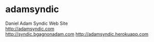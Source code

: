 adamsyndic
==========

Daniel Adam Syndic Web Site<br>
http://adamsyndic.com<br>
http://syndic.bgagnonadam.com
http://adamsyndic.herokuapp.com<br>
